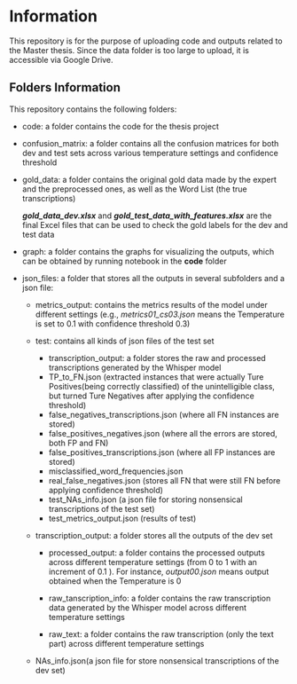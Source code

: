# Information
This repository is for the purpose of uploading code and outputs related to the Master thesis. Since the data folder is too large to upload, it is accessible via Google Drive.

## Folders Information

This repository contains the following folders:

- code: a folder contains the code for the thesis project
  
- confusion_matrix: a folder contains all the confusion matrices for both dev and test sets across various temperature settings and confidence threshold
  
- gold_data: a folder contains the original gold data made by the expert and the preprocessed ones, as well as the Word List (the true transcriptions)
  
   ***gold_data_dev.xlsx*** and ***gold_test_data_with_features.xlsx*** are the final Excel files that can be used to check the gold labels for the dev and test data
  
- graph: a folder contains the graphs for visualizing the outputs, which can be obtained by running notebook in the **code** folder
  
- json_files: a folder that stores all the outputs in several subfolders and a json file:
  - metrics_output: contains the metrics results of the model under different settings (e.g., *metrics01_cs03.json* means the Temperature is set to 0.1 with confidence threshold 0.3)
  - test: contains all kinds of json files of the test set
  
    + transcription_output: a folder stores the raw and processed transcriptions generated by the Whisper model
    + TP_to_FN.json (extracted instances that were actually Ture Positives(being correctly classified) of the unintelligible class, but turned Ture Negatives after applying the confidence threshold)
    + false_negatives_transcriptions.json (where all FN instances are stored)
    + false_positives_negatives.json (where all the errors are stored, both FP and FN)
    + false_positives_transcriptions.json (where all FP instances are stored)
    + misclassified_word_frequencies.json
    + real_false_negatives.json (stores all FN that were still FN before applying confidence threshold)
    + test_NAs_info.json (a json file for storing nonsensical transcriptions of the test set)
    + test_metrics_output.json (results of test)

  - transcription_output: a folder stores all the outputs of the dev set 
    + processed_output: a folder contains the processed outputs across different temperature settings (from 0 to 1 with an increment of 0.1 ). For instance, *output00.json* means output obtained when the Temperature is 0    
    + raw_tanscription_info: a folder contains the raw transcription data generated by the Whisper model across different temperature settings
    
    + raw_text: a folder contains the raw transcription (only the text part) across different temperature settings 
    
  - NAs_info.json(a json file for store nonsensical transcriptions of the dev set)
